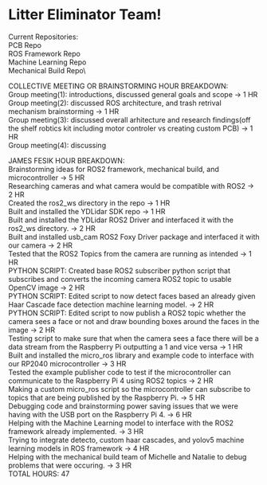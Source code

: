 # Litter Eliminator Team!

Current Repositories:\
PCB Repo\
ROS Framework Repo\
Machine Learning Repo\
Mechanical Build Repo\

COLLECTIVE MEETING OR BRAINSTORMING HOUR BREAKDOWN:\
Group meeting(1): introductions, discussed general goals and scope -> 1 HR\
Group meeting(2): discussed ROS architecture, and trash retrival mechanism brainstorming -> 1 HR\
Group meeting(3): discussed overall arhitecture and research findings(off the shelf robtics kit including motor controler vs creating custom PCB)  -> 1 HR\
Group meeting(4): discussing 


JAMES FESIK HOUR BREAKDOWN:\
Brainstorming ideas for ROS2 framework, mechanical build, and microcontroller -> 5 HR\
Researching cameras and what camera would be compatible with ROS2 -> 2 HR\
Created the ros2_ws directory in the repo -> 1 HR\
Built and installed the YDLidar SDK repo -> 1 HR\
Built and installed the YDLidar ROS2 Driver and interfaced it with the ros2_ws directory. -> 2 HR\
Built and installed usb_cam ROS2 Foxy Driver package and interfaced it with our camera -> 2 HR\
Tested that the ROS2 Topics from the camera are running as intended -> 1 HR\
PYTHON SCRIPT: Created base ROS2 subscriber python script that subscribes and converts the incoming camera ROS2 topic to usable OpenCV image -> 2 HR\
PYTHON SCRIPT: Edited script to now detect faces based an already given Haar Cascade face detection machine learning model. -> 2 HR\
PYTHON SCRIPT: Edited script to now publish a ROS2 topic whether the camera sees a face or not and draw bounding boxes around the faces in the image -> 2 HR\
Testing script to make sure that when the camera sees a face there will be a data stream from the Raspberry Pi outputting a 1 and vice versa -> 1 HR\
Built and installed the micro_ros library and example code to interface with our RP2040 microcontroller -> 3 HR\
Tested the example publisher code to test if the microcontroller can communicate to the Raspberry Pi 4 using ROS2 topics -> 2 HR\
Making a custom micro_ros script so the microcontroller can subscribe to topics that are being published by the Raspberry Pi. -> 5 HR\
Debugging code and brainstorming power saving issues that we were having with the USB port on the Raspberry Pi 4. -> 6 HR\
Helping with the Machine Learning model to interface with the ROS2 framework already implemented. -> 3 HR\
Trying to integrate detecto, custom haar cascades, and yolov5 machine learning models in ROS framework -> 4 HR\
Helping with the mechanical build team of Michelle and Natalie to debug problems that were occuring. -> 3 HR\
TOTAL HOURS: 47


